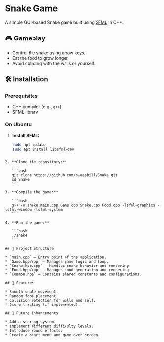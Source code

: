 # Snake Game

A simple GUI-based Snake game built using [SFML](https://www.sfml-dev.org/) in C++.

## 🎮 Gameplay

- Control the snake using arrow keys.
- Eat the food to grow longer.
- Avoid colliding with the walls or yourself.

## 🛠️ Installation

### Prerequisites

- C++ compiler (e.g., `g++`)
- SFML library

### On Ubuntu

1. **Install SFML:**

   ```bash
   sudo apt update
   sudo apt install libsfml-dev
````

2. **Clone the repository:**

   ```bash
   git clone https://github.com/s-aaahill/Snake.git
   cd Snake
   ```

3. **Compile the game:**

   ```bash
   g++ -o snake main.cpp Game.cpp Snake.cpp Food.cpp -lsfml-graphics -lsfml-window -lsfml-system
   ```

4. **Run the game:**

   ```bash
   ./snake
   ```

## 📁 Project Structure

* `main.cpp` – Entry point of the application.
* `Game.hpp/cpp` – Manages game logic and loop.
* `Snake.hpp/cpp` – Handles snake behavior and rendering.
* `Food.hpp/cpp` – Manages food generation and rendering.
* `Common.hpp` – Contains shared constants and configurations.

## 🚀 Features

* Smooth snake movement.
* Random food placement.
* Collision detection for walls and self.
* Score tracking (if implemented).

## 🧩 Future Enhancements

* Add a scoring system.
* Implement different difficulty levels.
* Introduce sound effects.
* Create a start menu and game over screen.
